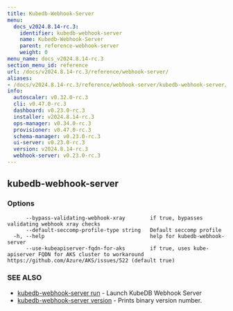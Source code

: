 ```yaml
---
title: Kubedb-Webhook-Server
menu:
  docs_v2024.8.14-rc.3:
    identifier: kubedb-webhook-server
    name: Kubedb-Webhook-Server
    parent: reference-webhook-server
    weight: 0
menu_name: docs_v2024.8.14-rc.3
section_menu_id: reference
url: /docs/v2024.8.14-rc.3/reference/webhook-server/
aliases:
- /docs/v2024.8.14-rc.3/reference/webhook-server/kubedb-webhook-server/
info:
  autoscaler: v0.32.0-rc.3
  cli: v0.47.0-rc.3
  dashboard: v0.23.0-rc.3
  installer: v2024.8.14-rc.3
  ops-manager: v0.34.0-rc.3
  provisioner: v0.47.0-rc.3
  schema-manager: v0.23.0-rc.3
  ui-server: v0.23.0-rc.3
  version: v2024.8.14-rc.3
  webhook-server: v0.23.0-rc.3
---
```


## kubedb-webhook-server



### Options

```
      --bypass-validating-webhook-xray        if true, bypasses validating webhook xray checks
      --default-seccomp-profile-type string   Default seccomp profile
  -h, --help                                  help for kubedb-webhook-server
      --use-kubeapiserver-fqdn-for-aks        if true, uses kube-apiserver FQDN for AKS cluster to workaround https://github.com/Azure/AKS/issues/522 (default true)
```

### SEE ALSO

* [kubedb-webhook-server run](/docs/v2024.8.14-rc.3/reference/webhook-server/kubedb-webhook-server_run)	 - Launch KubeDB Webhook Server
* [kubedb-webhook-server version](/docs/v2024.8.14-rc.3/reference/webhook-server/kubedb-webhook-server_version)	 - Prints binary version number.

